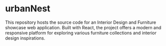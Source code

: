 # urbanNest
This repository hosts the source code for an Interior Design and Furniture showcase web application. Built with React, the project offers a modern and responsive platform for exploring various furniture collections and interior design inspirations.
